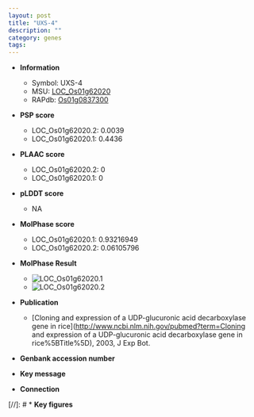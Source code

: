 ```yaml
---
layout: post
title: "UXS-4"
description: ""
category: genes
tags: 
---
```


* **Information**  
    + Symbol: UXS-4  
    + MSU: [LOC_Os01g62020](http://rice.plantbiology.msu.edu/cgi-bin/ORF_infopage.cgi?orf=LOC_Os01g62020)  
    + RAPdb: [Os01g0837300](http://rapdb.dna.affrc.go.jp/viewer/gbrowse_details/irgsp1?name=Os01g0837300)  

* **PSP score**  
    + LOC_Os01g62020.2: 0.0039 
    + LOC_Os01g62020.1: 0.4436 

* **PLAAC score**  
    + LOC_Os01g62020.2: 0 
    + LOC_Os01g62020.1: 0 

* **pLDDT score**
    + NA


* **MolPhase score**
    + LOC_Os01g62020.1: 0.93216949
    + LOC_Os01g62020.2: 0.06105796

* **MolPhase Result**
    + ![LOC_Os01g62020.1](https://304243504.github.io/Pictures/LOC_Os01g/LOC_Os01g62020.1.png)
    + ![LOC_Os01g62020.2](https://304243504.github.io/Pictures/LOC_Os01g/LOC_Os01g62020.2.png)

* **Publication**  
    + [Cloning and expression of a UDP-glucuronic acid decarboxylase gene in rice](http://www.ncbi.nlm.nih.gov/pubmed?term=Cloning and expression of a UDP-glucuronic acid decarboxylase gene in rice%5BTitle%5D), 2003, J Exp Bot.

* **Genbank accession number**  

* **Key message**  

* **Connection**  

[//]: # * **Key figures**  


